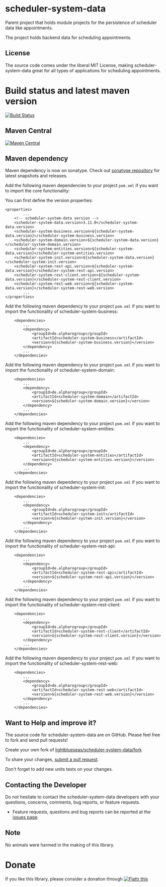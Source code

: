 # scheduler-system-data

Parent project that holds module projects for the persistence of scheduler data like appointments.

The project holds backend data for scheduling appointments.

## License

The source code comes under the liberal MIT License, making scheduler-system-data great for all types of applications for scheduling appointments.

# Build status and latest maven version
[![Build Status](https://travis-ci.org/lightblueseas/scheduler-system-data.svg?branch=master)](https://travis-ci.org/lightblueseas/scheduler-system-data)

## Maven Central

[![Maven Central](https://maven-badges.herokuapp.com/maven-central/de.alpharogroup/scheduler-system-data/badge.svg)](https://maven-badges.herokuapp.com/maven-central/de.alpharogroup/scheduler-system-data)

## Maven dependency

Maven dependency is now on sonatype.
Check out [sonatype repository](https://oss.sonatype.org/index.html#nexus-search;gav~de.alpharogroup~scheduler-system-data~~~) for latest snapshots and releases.

Add the following maven dependencies to your project `pom.xml` if you want to import the core functionality:

You can first define the version properties:

	<properties>
			...
		<!-- scheduler-system-data version -->
		<scheduler-system-data.version>3.11.0</scheduler-system-data.version>
		<scheduler-system-business.version>${scheduler-system-data.version}</scheduler-system-business.version>
		<scheduler-system-domain.version>${scheduler-system-data.version}</scheduler-system-domain.version>
		<scheduler-system-entities.version>${scheduler-system-data.version}</scheduler-system-entities.version>
		<scheduler-system-init.version>${scheduler-system-data.version}</scheduler-system-init.version>
		<scheduler-system-rest-api.version>${scheduler-system-data.version}</scheduler-system-rest-api.version>
		<scheduler-system-rest-client.version>${scheduler-system-data.version}</scheduler-system-rest-client.version>
		<scheduler-system-rest-web.version>${scheduler-system-data.version}</scheduler-system-rest-web.version>
			...
	</properties>

Add the following maven dependency to your project `pom.xml` if you want to import the functionality of scheduler-system-business:

		<dependencies>
			...
			<dependency>
				<groupId>de.alpharogroup</groupId>
				<artifactId>scheduler-system-business</artifactId>
				<version>${scheduler-system-business.version}</version>
			</dependency>
			...
		</dependencies>

Add the following maven dependency to your project `pom.xml` if you want to import the functionality of scheduler-system-domain:

		<dependencies>
			...
			<dependency>
				<groupId>de.alpharogroup</groupId>
				<artifactId>scheduler-system-domain</artifactId>
				<version>${scheduler-system-domain.version}</version>
			</dependency>
			...
		</dependencies>

Add the following maven dependency to your project `pom.xml` if you want to import the functionality of scheduler-system-entities:

		<dependencies>
			...
			<dependency>
				<groupId>de.alpharogroup</groupId>
				<artifactId>scheduler-system-entities</artifactId>
				<version>${scheduler-system-entities.version}</version>
			</dependency>
			...
		</dependencies>

Add the following maven dependency to your project `pom.xml` if you want to import the functionality of scheduler-system-init:

		<dependencies>
			...
			<dependency>
				<groupId>de.alpharogroup</groupId>
				<artifactId>scheduler-system-init</artifactId>
				<version>${scheduler-system-init.version}</version>
			</dependency>
			...
		</dependencies>

Add the following maven dependency to your project `pom.xml` if you want to import the functionality of scheduler-system-rest-api:

		<dependencies>
			...
			<dependency>
				<groupId>de.alpharogroup</groupId>
				<artifactId>scheduler-system-rest-api</artifactId>
				<version>${scheduler-system-rest-api.version}</version>
			</dependency>
			...
		</dependencies>

Add the following maven dependency to your project `pom.xml` if you want to import the functionality of scheduler-system-rest-client:

		<dependencies>
			...
			<dependency>
				<groupId>de.alpharogroup</groupId>
				<artifactId>scheduler-system-rest-client</artifactId>
				<version>${scheduler-system-rest-client.version}</version>
			</dependency>
			...
		</dependencies>

Add the following maven dependency to your project `pom.xml` if you want to import the functionality of scheduler-system-rest-web:

		<dependencies>
			...
			<dependency>
				<groupId>de.alpharogroup</groupId>
				<artifactId>scheduler-system-rest-web</artifactId>
				<version>${scheduler-system-rest-web.version}</version>
			</dependency>
			...
		</dependencies>

## Want to Help and improve it? ###

The source code for scheduler-system-data are on GitHub. Please feel free to fork and send pull requests!

Create your own fork of [lightblueseas/scheduler-system-data/fork](https://github.com/lightblueseas/scheduler-system-data/fork)

To share your changes, [submit a pull request](https://github.com/lightblueseas/scheduler-system-data/pull/new/master).

Don't forget to add new units tests on your changes.

## Contacting the Developer

Do not hesitate to contact the scheduler-system-data developers with your questions, concerns, comments, bug reports, or feature requests.
- Feature requests, questions and bug reports can be reported at the [issues page](https://github.com/lightblueseas/scheduler-system-data/issues).

## Note

No animals were harmed in the making of this library.

# Donate

If you like this library, please consider a donation through 
<a href="https://flattr.com/submit/auto?fid=r7vp62&url=https%3A%2F%2Fgithub.com%2Flightblueseas%2Fscheduler-system-data" target="_blank">
<img src="http://button.flattr.com/flattr-badge-large.png" alt="Flattr this" title="Flattr this" border="0">
</a>
